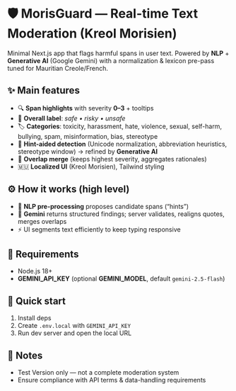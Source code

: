 # 🛡️ MorisGuard — Real-time Text Moderation (Kreol Morisien)

Minimal Next.js app that flags harmful spans in user text.
Powered by **NLP** + **Generative AI** (Google Gemini) with a normalization & lexicon pre-pass tuned for Mauritian Creole/French.

## ✨ Main features

* 🔍 **Span highlights** with severity **0–3** + tooltips
* 🧭 **Overall label**: *safe • risky • unsafe*
* 🏷️ **Categories**: toxicity, harassment, hate, violence, sexual, self-harm, bullying, spam, misinformation, bias, stereotype
* 🧠 **Hint-aided detection** (Unicode normalization, abbreviation heuristics, stereotype window) → refined by **Generative AI**
* 🧩 **Overlap merge** (keeps highest severity, aggregates rationales)
* 🇲🇺 **Localized UI** (Kreol Morisien), Tailwind styling

## ⚙️ How it works (high level)

* 🧱 **NLP pre-processing** proposes candidate spans (“hints”)
* 🤖 **Gemini** returns structured findings; server validates, realigns quotes, merges overlaps
* ⚡ UI segments text efficiently to keep typing responsive

## 🧰 Requirements

* Node.js 18+
* **GEMINI\_API\_KEY** (optional **GEMINI\_MODEL**, default `gemini-2.5-flash`)

## 🚀 Quick start

1. Install deps
2. Create `.env.local` with `GEMINI_API_KEY`
3. Run dev server and open the local URL

## 📝 Notes

* Test Version only — not a complete moderation system
* Ensure compliance with API terms & data-handling requirements


